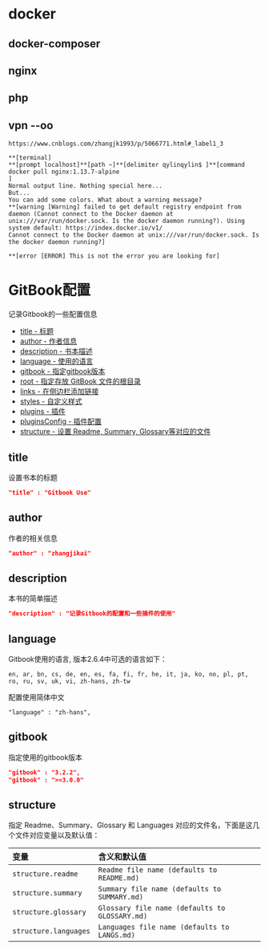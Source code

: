 # docker

## docker-composer

## nginx

## php

## vpn --oo

```
https://www.cnblogs.com/zhangjk1993/p/5066771.html#_label1_3
```

```
**[terminal]
**[prompt localhost]**[path ~]**[delimiter qylinqylin$ ]**[command docker pull nginx:1.13.7-alpine
]
Normal output line. Nothing special here...
But...
You can add some colors. What about a warning message?
**[warning [Warning] failed to get default registry endpoint from daemon (Cannot connect to the Docker daemon at unix:///var/run/docker.sock. Is the docker daemon running?). Using system default: https://index.docker.io/v1/
Cannot connect to the Docker daemon at unix:///var/run/docker.sock. Is the docker daemon running?]

**[error [ERROR] This is not the error you are looking for]
```


# GitBook配置

记录Gitbook的一些配置信息

* [title - 标题](#title)
* [author - 作者信息](#author)
* [description - 书本描述](#description)
* [language - 使用的语言](#language)
* [gitbook - 指定gitbook版本](#gitbook)
* [root - 指定存放 GitBook 文件的根目录](#root)
* [links - 在侧边栏添加链接](#links)
* [styles - 自定义样式](#styles)
* [plugins - 插件](#plugins)
* [pluginsConfig - 插件配置](#pluginsconfig)
* [structure - 设置 Readme, Summary, Glossary等对应的文件](#structure)

## title

设置书本的标题

```json
"title" : "Gitbook Use"
```

## author

作者的相关信息

```json
"author" : "zhangjikai"
```

## description

本书的简单描述

```json
"description" : "记录Gitbook的配置和一些插件的使用"
```

## language

Gitbook使用的语言, 版本2.6.4中可选的语言如下：

```
en, ar, bn, cs, de, en, es, fa, fi, fr, he, it, ja, ko, no, pl, pt, ro, ru, sv, uk, vi, zh-hans, zh-tw
```

配置使用简体中文

```
"language" : "zh-hans",
```

## gitbook

指定使用的gitbook版本

```json
"gitbook" : "3.2.2",
"gitbook" : ">=3.0.0"
```

## structure

指定 Readme、Summary、Glossary 和 Languages 对应的文件名，下面是这几个文件对应变量以及默认值：

| 变量 | 含义和默认值 |
| :--- | :--- |
| `structure.readme` | `Readme file name (defaults to README.md)` |
| `structure.summary` | `Summary file name (defaults to SUMMARY.md)` |
| `structure.glossary` | `Glossary file name (defaults to GLOSSARY.md)` |
| `structure.languages` | `Languages file name (defaults to LANGS.md)` |



